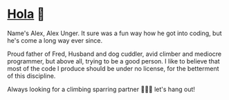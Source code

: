 # [Hola](https://www.youtube.com/watch?v=KXatvzWAzLU) 👋

Name's Alex, Alex Unger. It sure was a fun way how he got into coding, but he's come a long way ever since.

Proud father of Fred, Husband and dog cuddler, avid climber and mediocre programmer, but above all, trying to be a good person. I like to believe that most of the code I produce should be under no license, for the betterment of this discipline.

Always looking for a climbing sparring partner 🧗🏼‍♂️ let's hang out!

